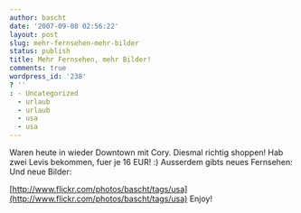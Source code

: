```yaml
---
author: bascht
date: '2007-09-08 02:56:22'
layout: post
slug: mehr-fernsehen-mehr-bilder
status: publish
title: Mehr Fernsehen, mehr Bilder!
comments: true
wordpress_id: '238'
? ''
: - Uncategorized
  - urlaub
  - urlaub
  - usa
  - usa
---
```


Waren heute in wieder Downtown mit Cory. Diesmal richtig shoppen!
Hab zwei Levis bekommen, fuer je 16 EUR! :) Ausserdem gibts neues
Fernsehen:
Und neue Bilder:

[http://www.flickr.com/photos/bascht/tags/usa](http://www.flickr.com/photos/bascht/tags/usa)
Enjoy!



